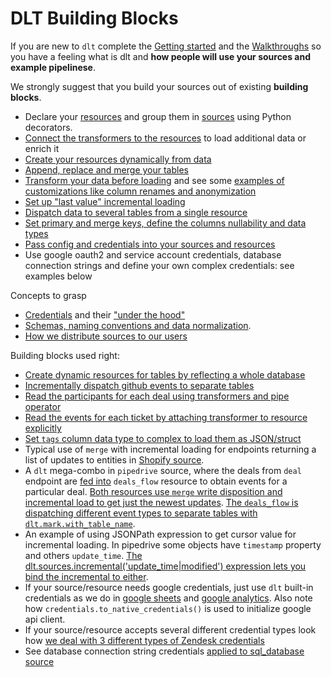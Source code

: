 
# DLT Building Blocks

If you are new to `dlt` complete the [Getting started](https://dlthub.com/docs/getting-started) and the [Walkthroughs](https://dlthub.com/docs/walkthroughs/create-a-pipeline) so you have a feeling what is dlt and **how people will use your sources and example pipelinese**.

We strongly suggest that you build your sources out of existing **building blocks**.

* Declare your [resources](https://dlthub.com/docs/general-usage/resource) and group them in [sources](https://dlthub.com/docs/general-usage/source) using Python decorators.
* [Connect the transformers to the resources](https://dlthub.com/docs/general-usage/resource#feeding-data-from-one-resource-into-another) to load additional data or enrich it
* [Create your resources dynamically from data](https://dlthub.com/docs/general-usage/source#create-resources-dynamically)
* [Append, replace and merge your tables](https://dlthub.com/docs/general-usage/incremental-loading)
* [Transform your data before loading](https://dlthub.com/docs/general-usage/resource#customize-resources) and see some [examples of customizations like column renames and anonymization](https://dlthub.com/docs/general-usage/customising-pipelines/renaming_columns)
* [Set up "last value" incremental loading](https://dlthub.com/docs/general-usage/incremental-loading#incremental-loading-with-last-value)
* [Dispatch data to several tables from a single resource](https://dlthub.com/docs/general-usage/resource#dispatch-data-to-many-tables)
* [Set primary and merge keys, define the columns nullability and data types](https://dlthub.com/docs/general-usage/resource#define-schema)
* [Pass config and credentials into your sources and resources](https://dlthub.com/docs/general-usage/credentials)
* Use google oauth2 and service account credentials, database connection strings and define your own complex credentials: see examples below

Concepts to grasp
* [Credentials](https://dlthub.com/docs/general-usage/credentials) and their ["under the hood"](https://github.com/dlt-hub/dlt/blob/devel/docs/technical/secrets_and_config.md)
* [Schemas, naming conventions and data normalization](https://dlthub.com/docs/general-usage/schema).
* [How we distribute sources to our users](DISTRIBUTION.md)

Building blocks used right:
* [Create dynamic resources for tables by reflecting a whole database](https://github.com/dlt-hub/verified-sources/blob/master/sources/sql_database/__init__.py#L56)
* [Incrementally dispatch github events to separate tables](https://github.com/dlt-hub/verified-sources/blob/master/sources/github/__init__.py#L91-L95)
* [Read the participants for each deal using transformers and pipe operator](https://github.com/dlt-hub/verified-sources/blob/master/sources/pipedrive/__init__.py#L85-L88)
* [Read the events for each ticket by attaching transformer to resource explicitly](https://github.com/dlt-hub/verified-sources/blob/master/sources/hubspot/__init__.py#L125)
* [Set `tags` column data type to complex to load them as JSON/struct](https://github.com/dlt-hub/verified-sources/blob/master/sources/zendesk/__init__.py#L254-L257)
* Typical use of `merge` with incremental loading for endpoints returning a list of updates to entities in [Shopify source](https://github.com/dlt-hub/verified-sources/blob/master/sources/shopify_dlt/__init__.py#L41).
* A `dlt` mega-combo in `pipedrive` source, where the deals from `deal` endpoint are [fed into](https://github.com/dlt-hub/verified-sources/blob/master/sources/pipedrive/__init__.py#L90-L92) `deals_flow` resource to obtain events for a particular deal. [Both resources use `merge` write disposition and incremental load to get just the newest updates](https://github.com/dlt-hub/verified-sources/blob/master/sources/pipedrive/__init__.py#L77-L80). [The `deals_flow` is dispatching different event types to separate tables with `dlt.mark.with_table_name`](https://github.com/dlt-hub/verified-sources/blob/master/sources/pipedrive/__init__.py#L105).
* An example of using JSONPath expression to get cursor value for incremental loading. In pipedrive some objects have `timestamp` property and others `update_time`. [The dlt.sources.incremental('update_time|modified') expression lets you bind the incremental to either](https://github.com/dlt-hub/verified-sources/blob/master/sources/pipedrive/helpers/pages.py#L46-L48).
* If your source/resource needs google credentials, just use `dlt` built-in credentials as we do in [google sheets](https://github.com/dlt-hub/verified-sources/blob/master/sources/google_sheets/__init__.py#L27) and [google analytics](https://github.com/dlt-hub/verified-sources/blob/master/sources/google_analytics/__init__.py#L28). Also note how `credentials.to_native_credentials()` is used to initialize google api client.
* If your source/resource accepts several different credential types look how [we deal with 3 different types of Zendesk credentials](https://github.com/dlt-hub/verified-sources/blob/master/sources/zendesk/helpers/credentials.py#L10)
* See database connection string credentials [applied to sql_database source](https://github.com/dlt-hub/verified-sources/blob/master/sources/sql_database/__init__.py#L22)
